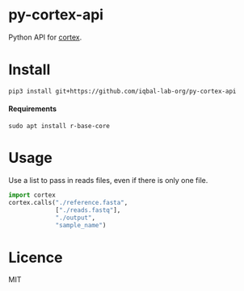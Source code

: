 # py-cortex-api
Python API for [cortex](https://github.com/iqbal-lab/cortex).

# Install
```
pip3 install git+https://github.com/iqbal-lab-org/py-cortex-api
```

#### Requirements
```
sudo apt install r-base-core
```

# Usage
Use a list to pass in reads files, even if there is only one file.

```python
import cortex
cortex.calls("./reference.fasta",
             ["./reads.fastq"],
             "./output",
             "sample_name")
```

# Licence
MIT
